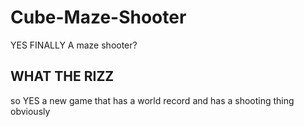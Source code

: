 # Cube-Maze-Shooter
YES FINALLY A maze shooter?
## WHAT THE RIZZ
so YES a new game that has 
a world record
and has a shooting thing obviously
